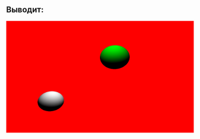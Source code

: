 ## Выводит:

<p align="center"><img src="/Work.jpg?invert_in_darkmode&sanitize=true" align=middle width=586.2915617pt height=300.90601885pt/></p>
